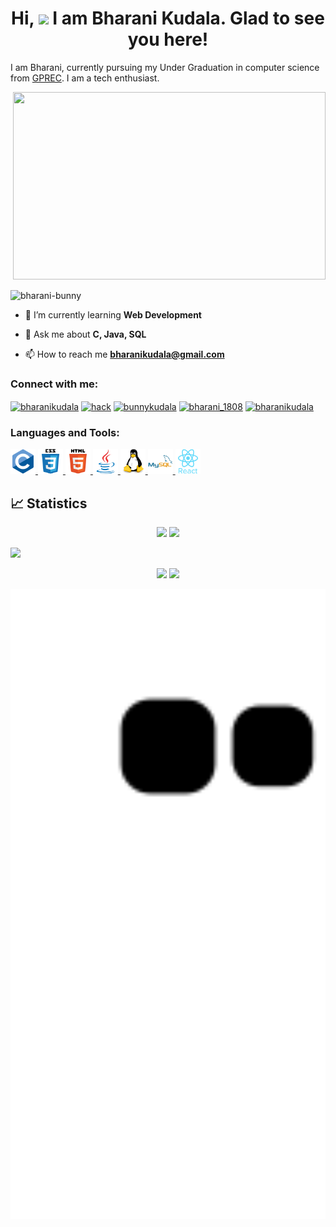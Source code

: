 <h1 align="center"> Hi, <img src="https://raw.githubusercontent.com/aemmadi/aemmadi/master/wave.gif" width="30px"> I am Bharani Kudala. Glad to see you here!</h1>

I am Bharani, currently pursuing my Under Graduation in computer science from [GPREC](https://www.gprec.ac.in/). I am a tech enthusiast.

<p>&nbsp;<img  src="https://github.com/vivekweb2013/vivekweb2013/raw/main/developer.gif" width="500" height="300">

<p align="left"> <img src="https://komarev.com/ghpvc/?username=bharani-bunny&label=Profile%20views&color=0e75b6&style=flat" alt="bharani-bunny" /> </p>

- 🌱 I’m currently learning **Web Development**

- 💬 Ask me about **C, Java, SQL**

- 📫 How to reach me **bharanikudala@gmail.com**

<h3 align="left">Connect with me:</h3>
<p align="left">
<a href="https://linkedin.com/in/bharanikudala" target="blank"><img align="center" src="https://raw.githubusercontent.com/rahuldkjain/github-profile-readme-generator/master/src/images/icons/Social/linked-in-alt.svg" alt="bharanikudala" height="30" width="40" /></a>
<a href="https://fb.com/bunnykudala" target="blank"><img align="center" src="https://raw.githubusercontent.com/rahuldkjain/github-profile-readme-generator/master/src/images/icons/Social/facebook.svg" alt="hack" height="30" width="40" /></a>
<a href="https://instagram.com/bunnykudala" target="blank"><img align="center" src="https://raw.githubusercontent.com/rahuldkjain/github-profile-readme-generator/master/src/images/icons/Social/instagram.svg" alt="bunnykudala" height="30" width="40" /></a>
<a href="https://www.codechef.com/users/bharani_1808" target="blank"><img align="center" src="https://cdn.jsdelivr.net/npm/simple-icons@3.1.0/icons/codechef.svg" alt="bharani_1808" height="30" width="40" /></a>
<a href="https://www.hackerrank.com/bharanikudala" target="blank"><img align="center" src="https://raw.githubusercontent.com/rahuldkjain/github-profile-readme-generator/master/src/images/icons/Social/hackerrank.svg" alt="bharanikudala" height="30" width="40" /></a>
</p>

<h3 align="left">Languages and Tools:</h3>
<p align="left"> <a href="https://www.cprogramming.com/" target="_blank" rel="noreferrer"> <img src="https://raw.githubusercontent.com/devicons/devicon/master/icons/c/c-original.svg" alt="c" width="40" height="40"/> </a> <a href="https://www.w3schools.com/css/" target="_blank" rel="noreferrer"> <img src="https://raw.githubusercontent.com/devicons/devicon/master/icons/css3/css3-original-wordmark.svg" alt="css3" width="40" height="40"/> </a> <a href="https://www.w3.org/html/" target="_blank" rel="noreferrer"> <img src="https://raw.githubusercontent.com/devicons/devicon/master/icons/html5/html5-original-wordmark.svg" alt="html5" width="40" height="40"/> </a> <a href="https://www.java.com" target="_blank" rel="noreferrer"> <img src="https://raw.githubusercontent.com/devicons/devicon/master/icons/java/java-original.svg" alt="java" width="40" height="40"/> </a> <a href="https://www.linux.org/" target="_blank" rel="noreferrer"> <img src="https://raw.githubusercontent.com/devicons/devicon/master/icons/linux/linux-original.svg" alt="linux" width="40" height="40"/> </a> <a href="https://www.mysql.com/" target="_blank" rel="noreferrer"> <img src="https://raw.githubusercontent.com/devicons/devicon/master/icons/mysql/mysql-original-wordmark.svg" alt="mysql" width="40" height="40"/> </a> <a href="https://reactjs.org/" target="_blank" rel="noreferrer"> <img src="https://raw.githubusercontent.com/devicons/devicon/master/icons/react/react-original-wordmark.svg" alt="react" width="40" height="40"/> </a> </p>

## 📈 Statistics 

<p align="center">
   <img width="48%" src="https://github-readme-stats.vercel.app/api?username=bharani-bunny&show_icons=true&theme=radical" />
   <img width="48%" src="https://github-readme-streak-stats.herokuapp.com/?user=bharani-bunny&theme=radical" />
</p>

<img src="https://activity-graph.herokuapp.com/graph?username=bharani-bunny&theme=redical&count_private=true">
<p align="center">
   <img width="48%" src="https://github-readme-stats.vercel.app/api/top-langs/?username=bharani-bunny&layout=compact&theme=radical" />
   <a href="https://github.com/bharani-bunny/CodeChef-Practice">
      <img width="48%" src="https://github-readme-stats.vercel.app/api/pin/?username=bharani-bunny&repo=CodeChef-Practice&theme=radical&show_owner=true" />
   </a>
</p>

<p align="center"> <img src="https://github.com/arpanaditya/arpanaditya/blob/output/github-contribution-grid-snake.svg" width="1000" /> </p>

